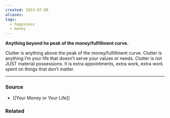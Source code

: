 ```yaml
---
created: 2023-07-08
aliases: 
tags:
  - happiness
  - money
---
```

**Anything beyond he peak of the money/fulfillment curve.**

Clutter is anything above the peak of the money/fulfillment curve. Clutter is anything I’m your life that doesn’t serve your values or needs. Clutter is not JUST material possessions. It is extra appointments, extra work, extra work spent on things that don’t matter.

---

### Source
- [[Your Money or Your Life]]

### Related